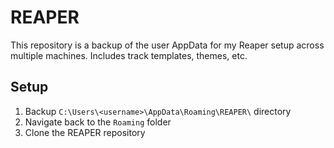 # REAPER

This repository is a backup of the user AppData for my Reaper setup across multiple machines. 
Includes track templates, themes, etc.

## Setup

1. Backup `C:\Users\<username>\AppData\Roaming\REAPER\` directory
1. Navigate back to the `Roaming` folder
1. Clone the REAPER repository

